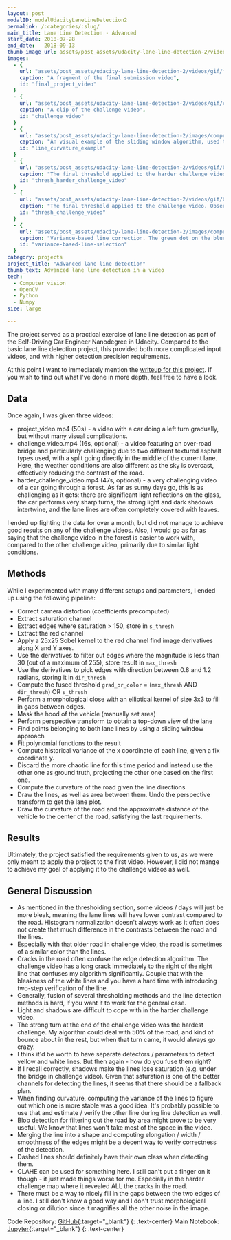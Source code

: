 ```yaml
---
layout: post
modalID: modalUdacityLaneLineDetection2
permalink: /:categories/:slug/
main_title: Lane Line Detection - Advanced
start_date: 2018-07-28
end_date:   2018-09-13
thumb_image_url: assets/post_assets/udacity-lane-line-detection-2/videos/gif/final_project_video.gif
images:
  - {
    url: "assets/post_assets/udacity-lane-line-detection-2/videos/gif/final_project_video.gif",
    caption: "A fragment of the final submission video",
    id: "final_project_video"
  }
  - {
    url: "assets/post_assets/udacity-lane-line-detection-2/videos/gif/challenge_video.gif",
    caption: "A clip of the challenge video",
    id: "challenge_video"
  }
  - {
    url: "assets/post_assets/udacity-lane-line-detection-2/images/compressed/line_curvature_example.png",
    caption: "An visual example of the sliding window algorithm, used to find the pixels belonging to each lane line. Here, polynomial functions were also fit to the lines, estimating the curvature.",
    id: "line_curvature_example"
  }
  - {
    url: "assets/post_assets/udacity-lane-line-detection-2/videos/gif/best__edge__threshold__sob25_m30-_L_d-09__closed__harder_challenge_video.gif",
    caption: "The final threshold applied to the harder challenge video. Observe that the lane lines can be seen even with all the noise in the system.",
    id: "thresh_harder_challenge_video"
  }
  - {
    url: "assets/post_assets/udacity-lane-line-detection-2/videos/gif/best__edge__threshold__sob25_m30-_L_d-09__closed__challenge_video.gif",
    caption: "The final threshold applied to the challenge video. Observe the line in the middle of the road, separating the two types of asphalt used in the road.",
    id: "thresh_challenge_video"
  }
  - {
    url: "assets/post_assets/udacity-lane-line-detection-2/images/compressed/Variance-based line selection.png",
    caption: "Variance-based line correction. The green dot on the blue line is placed based not on the width at that point, but on a fixed distance from the green point on the right line",
    id: "variance-based-line-selection"
  }
category: projects
project_title: "Advanced lane line detection"
thumb_text: Advanced lane line detection in a video
tech:
  - Computer vision
  - OpenCV
  - Python
  - Numpy
size: large

---
```


<div class="post-content-markdown">

The project served as a practical exercise of lane line detection as part of the Self-Driving Car Engineer Nanodegree in Udacity. Compared to the basic lane line detection project, this provided both more complicated input videos, and with higher detection precision requirements.

At this point I want to immediately mention the [writeup for this project](https://github.com/LinasKo/CarND-Advanced-Lane-Lines/blob/master/writeup.md). If you wish to find out what I've done in more depth, feel free to have a look.

## Data

Once again, I was given three videos:
* project_video.mp4 (50s) - a video with a car doing a left turn gradually, but without many visual complications.
* challenge_video.mp4 (16s, optional) - a video featuring an over-road bridge and particularly challenging due to two different textured asphalt types used, with a split going directly in the middle of the current lane. Here, the weather conditions are also different as the sky is overcast, effectively reducing the contrast of the road.
* harder_challenge_video.mp4 (47s, optional) - a very challenging video of a car going through a forest. As far as sunny days go, this is as challenging as it gets: there are significant light reflections on the glass, the car performs very sharp turns, the strong light and dark shadows intertwine, and the lane lines are often completely covered with leaves.

I ended up fighting the data for over a month, but did not manage to achieve good results on any of the challenge videos. Also, I would go as far as saying that the challenge video in the forest is easier to work with, compared to the other challenge video, primarily due to similar light conditions.

## Methods

While I experimented with many different setups and parameters, I ended up using the following pipeline:
* Correct camera distortion (coefficients precomputed)
* Extract saturation channel
* Extract edges where saturation > 150, store in `s_thresh`
* Extract the red channel
* Apply a 25x25 Sobel kernel to the red channel find image derivatives along X and Y axes.
* Use the derivatives to filter out edges where the magnitude is less than 30 (out of a maximum of 255), store result in `max_thresh`
* Use the derivatives to pick edges with direction between 0.8 and 1.2 radians, storing it in `dir_thresh`
* Compute the fused threshold `grad_or_color` = (`max_thresh` AND `dir_thresh`) OR `s_thresh`
* Perform a morphological close with an elliptical kernel of size 3x3 to fill in gaps between edges.
* Mask the hood of the vehicle (manually set area)
* Perform perspective transform to obtain a top-down view of the lane
* Find points belonging to both lane lines by using a sliding window approach
* Fit polynomial functions to the result
* Compute historical variance of the x coordinate of each line, given a fix coordinate y.
* Discard the more chaotic line for this time period and instead use the other one as ground truth, projecting the other one based on the first one.
* Compute the curvature of the road given the line directions
* Draw the lines, as well as area between them. Undo the perspective transform to get the lane plot.
* Draw the curvature of the road and the approximate distance of the vehicle to the center of the road, satisfying the last requirements.

## Results

Ultimately, the project satisfied the requirements given to us, as we were only meant to apply the project to the first video. However, I did not mange to achieve my goal of applying it to the challenge videos as well.

## General Discussion


* As mentioned in the thresholding section, some videos / days will just be more bleak, meaning the lane lines will have lower contrast compared to the road. Histogram normalization doesn't always work as it often does not create that much difference in the contrasts between the road and the lines.
* Especially with that older road in challenge video, the road is sometimes of a similar color than the lines.
* Cracks in the road often confuse the edge detection algorithm. The challenge video has a long crack immediately to the right of the right line that confuses my algorithm significantly. Couple that with the bleakness of the white lines and you have a hard time with introducing two-step verification of the line.
* Generally, fusion of several thresholding methods and the line detection methods is hard, if you want it to work for the general case.
* Light and shadows are difficult to cope with in the harder challenge video.
* The strong turn at the end of the challenge video was the hardest challenge. My algorithm could deal with 50% of the road, and kind of bounce about in the rest, but when that turn came, it would always go crazy.
* I think it'd be worth to have separate detectors / parameters to detect yellow and white lines. But then again - how do you fuse them right?
* If I recall correctly, shadows make the lines lose saturation (e.g. under the bridge in challenge video). Given that saturation is one of the better channels for detecting the lines, it seems that there should be a fallback plan.
* When finding curvature, computing the variance of the lines to figure out which one is more stable was a good idea. It's probably possible to use that and estimate / verify the other line during line detection as well.
* Blob detection for filtering out the road by area might prove to be very useful. We know that lines won't take most of the space in the video.
* Merging the line into a shape and computing elongation / width / smoothness of the edges might be a decent way to verify correctness of the detection.
* Dashed lines should definitely have their own class when detecting them.
* CLAHE can be used for something here. I still can't put a finger on it though - it just made things worse for me. Especially in the harder challenge map where it revealed ALL the cracks in the road.
* There must be a way to nicely fill in the gaps between the two edges of a line. I still don't know a good way and I don't trust morphological closing or dilution since it magnifies all the other noise in the image.

Code Repository: [GitHub](https://github.com/LinasKo/CarND-Advanced-Lane-Lines){:target="_blank"}
{: .text-center}
Main Notebook: [Jupyter](https://github.com/LinasKo/CarND-Advanced-Lane-Lines/blob/master/notebooks/Final%20Notebook.ipynb){:target="_blank"}
{: .text-center}

</div>
